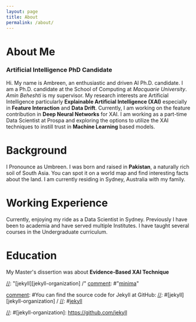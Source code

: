 ```yaml
---
layout: page
title: About
permalink: /about/
---
```


# About Me
### Artificial Intelligence PhD Candidate

Hi. My name is Ambreen, an enthusiastic and driven AI Ph.D. candidate. I am a Ph.D. candidate at the School of Computing at *Macquarie University*. *Amin Beheshti* is my supervisor. My research interests are Artificial Intelligence particularly **Explainable Artificial Intelligence (XAI)** especially in **Feature Interaction** and **Data Drift**. Currently, I am working on the feature contribution in **Deep Neural Networks** for XAI. I am working as a part-time Data Scientist at Prospa and exploring the options to utilize the XAI techniques to instill trust in **Machine Learning** based models. 

# Background 
I Pronounce as Umbreen. 
I was born and raised in **Pakistan**, a naturally rich soil of South Asia. You can spot it on a world map and find interesting facts about the land. 
I am currently residing in Sydney, Australia with my family. 

# Working Experience
Currently, enjoying my ride as a Data Scientist in Sydney. Previously I have been to academia and have served multiple Institutes. I have taught several courses in the Undergraduate curriculum. 

# Education
My Master's dissertion was about **Evidence-Based XAI Technique**

[comment]:![Kitten](kitten.jpg#thumbnail)

[comment]:<This is the base Jekyll theme. You can find out more info about customizing your Jekyll theme, as well as basic Jekyll usage documentation at [jekyllrb.com](https://jekyllrb.com/)>

<!--- This is an HTML comment in Markdown -->
[//]: < "You can find the source code for Minima at GitHub:">
[//]: "[jekyll][jekyll-organization] /"
[comment]: #"[minima](https://github.com/jekyll/minima)"

[comment]: #You can find the source code for Jekyll at GitHub:
[//]: #[jekyll][jekyll-organization] /
[//]: #[jekyll](https://github.com/jekyll/jekyll)

[//]: #[jekyll-organization]: https://github.com/jekyll
